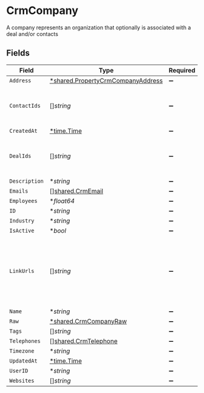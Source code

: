 # CrmCompany

A company represents an organization that optionally is associated with a deal and/or contacts


## Fields

| Field                                                                                        | Type                                                                                         | Required                                                                                     | Description                                                                                  |
| -------------------------------------------------------------------------------------------- | -------------------------------------------------------------------------------------------- | -------------------------------------------------------------------------------------------- | -------------------------------------------------------------------------------------------- |
| `Address`                                                                                    | [*shared.PropertyCrmCompanyAddress](../../../pkg/models/shared/propertycrmcompanyaddress.md) | :heavy_minus_sign:                                                                           | N/A                                                                                          |
| `ContactIds`                                                                                 | []*string*                                                                                   | :heavy_minus_sign:                                                                           | An array of contact IDs associated with this company                                         |
| `CreatedAt`                                                                                  | [*time.Time](https://pkg.go.dev/time#Time)                                                   | :heavy_minus_sign:                                                                           | N/A                                                                                          |
| `DealIds`                                                                                    | []*string*                                                                                   | :heavy_minus_sign:                                                                           | An array of deal IDs associated with this contact                                            |
| `Description`                                                                                | **string*                                                                                    | :heavy_minus_sign:                                                                           | N/A                                                                                          |
| `Emails`                                                                                     | [][shared.CrmEmail](../../../pkg/models/shared/crmemail.md)                                  | :heavy_minus_sign:                                                                           | N/A                                                                                          |
| `Employees`                                                                                  | **float64*                                                                                   | :heavy_minus_sign:                                                                           | N/A                                                                                          |
| `ID`                                                                                         | **string*                                                                                    | :heavy_minus_sign:                                                                           | N/A                                                                                          |
| `Industry`                                                                                   | **string*                                                                                    | :heavy_minus_sign:                                                                           | N/A                                                                                          |
| `IsActive`                                                                                   | **bool*                                                                                      | :heavy_minus_sign:                                                                           | N/A                                                                                          |
| `LinkUrls`                                                                                   | []*string*                                                                                   | :heavy_minus_sign:                                                                           | Additional URLs associated with the contact e.g., LinkedIn, website, etc                     |
| `Name`                                                                                       | **string*                                                                                    | :heavy_minus_sign:                                                                           | N/A                                                                                          |
| `Raw`                                                                                        | [*shared.CrmCompanyRaw](../../../pkg/models/shared/crmcompanyraw.md)                         | :heavy_minus_sign:                                                                           | N/A                                                                                          |
| `Tags`                                                                                       | []*string*                                                                                   | :heavy_minus_sign:                                                                           | N/A                                                                                          |
| `Telephones`                                                                                 | [][shared.CrmTelephone](../../../pkg/models/shared/crmtelephone.md)                          | :heavy_minus_sign:                                                                           | N/A                                                                                          |
| `Timezone`                                                                                   | **string*                                                                                    | :heavy_minus_sign:                                                                           | N/A                                                                                          |
| `UpdatedAt`                                                                                  | [*time.Time](https://pkg.go.dev/time#Time)                                                   | :heavy_minus_sign:                                                                           | N/A                                                                                          |
| `UserID`                                                                                     | **string*                                                                                    | :heavy_minus_sign:                                                                           | N/A                                                                                          |
| `Websites`                                                                                   | []*string*                                                                                   | :heavy_minus_sign:                                                                           | N/A                                                                                          |